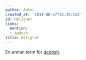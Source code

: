 ```yaml
---
author: Anton
created_at: '2011-08-07T16:39:52Z'
id: Helighet
links:
  mention:
  - qadosh
title: Helighet
---
```


En annan term för [qadosh].

  [qadosh]: qadosh
